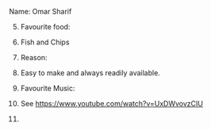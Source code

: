 Name:
Omar Sharif

5. Favourite food:
6. Fish and Chips
7. Reason:
8. Easy to make and always readily available.

9. Favourite Music:
10. See https://www.youtube.com/watch?v=UxDWvovzCIU
11.
